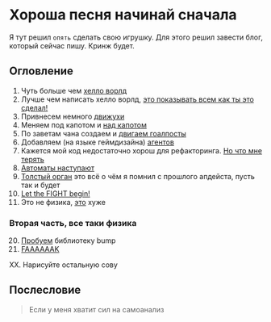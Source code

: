 # Хороша песня начинай сначала
Я тут решил `опять` сделать свою игрушку. 
Для этого решил завести блог, который сейчас пишу. 
Кринж будет. 

## Огловление
1. Чуть больше чем [хелло ворлд](./Part1.md) 
2. Лучше чем написать хелло ворлд, [это показывать всем как ты это сделал!](./Part2.md)
3. Привнесем немного [движухи](./Part3.md)
4. Меняем под капотом и [над капотом](./Part4.md)
5. По заветам чана создаем и [двигаем гоалпосты](./Part5.md)
6. Добавляем (на языке геймдизайна) [агентов](./Part6.md)
7. Кажется мой код недостаточно хорош для рефакторинга. [Но что мне терять](./Part7.md)
8. [Aвтоматы наступают](./Part8.md)
9. [Толстый орган](./Part9.md) это всё о чём я помнил с прошлого апдейста, пусть так и будет
10. [Let the FIGHT begin!](./Part10.md)
11. Это не физика, [это](./Part11.md) хуже

### Вторая часть, все таки физика
20. [Пробуем](./Part2_.md) библиотеку bump
21. [FAAAAAAK](./Part2_1.md)

ХХ. Нарисуйте остальную сову

## Послесловие

> Если у меня хватит сил на самоанализ
